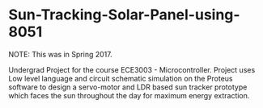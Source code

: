 # Sun-Tracking-Solar-Panel-using-8051

NOTE: This was in Spring 2017. 

Undergrad Project for the course ECE3003 - Microcontroller. Project uses Low level language 
and circuit schematic simulation on the Proteus software to design a servo-motor and LDR 
based sun tracker prototype which faces the sun throughout the day for maximum energy extraction.

